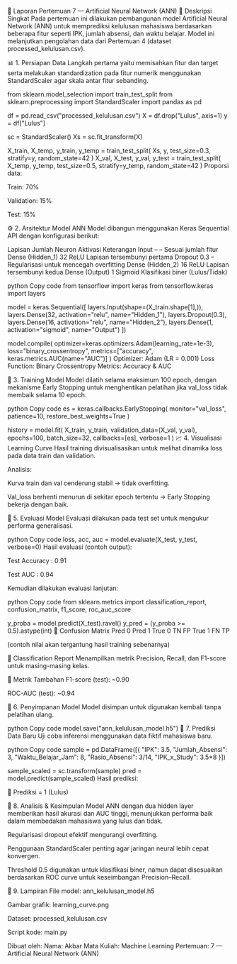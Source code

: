 🧠 Laporan Pertemuan 7 — Artificial Neural Network (ANN)
📘 Deskripsi Singkat
Pada pertemuan ini dilakukan pembangunan model Artificial Neural Network (ANN) untuk memprediksi kelulusan mahasiswa berdasarkan beberapa fitur seperti IPK, jumlah absensi, dan waktu belajar.
Model ini melanjutkan pengolahan data dari Pertemuan 4 (dataset processed_kelulusan.csv).

📊 1. Persiapan Data
Langkah pertama yaitu memisahkan fitur dan target serta melakukan standardization pada fitur numerik menggunakan StandardScaler agar skala antar fitur sebanding.

from sklearn.model_selection import train_test_split
from sklearn.preprocessing import StandardScaler
import pandas as pd

df = pd.read_csv("processed_kelulusan.csv")
X = df.drop("Lulus", axis=1)
y = df["Lulus"]

sc = StandardScaler()
Xs = sc.fit_transform(X)

X_train, X_temp, y_train, y_temp = train_test_split(
    Xs, y, test_size=0.3, stratify=y, random_state=42
)
X_val, X_test, y_val, y_test = train_test_split(
    X_temp, y_temp, test_size=0.5, stratify=y_temp, random_state=42
)
Proporsi data:

Train: 70%

Validation: 15%

Test: 15%

⚙️ 2. Arsitektur Model ANN
Model dibangun menggunakan Keras Sequential API dengan konfigurasi berikut:

Lapisan	Jumlah Neuron	Aktivasi	Keterangan
Input	–	–	Sesuai jumlah fitur
Dense (Hidden_1)	32	ReLU	Lapisan tersembunyi pertama
Dropout	0.3	–	Regularisasi untuk mencegah overfitting
Dense (Hidden_2)	16	ReLU	Lapisan tersembunyi kedua
Dense (Output)	1	Sigmoid	Klasifikasi biner (Lulus/Tidak)

python
Copy code
from tensorflow import keras
from tensorflow.keras import layers

model = keras.Sequential([
    layers.Input(shape=(X_train.shape[1],)),
    layers.Dense(32, activation="relu", name="Hidden_1"),
    layers.Dropout(0.3),
    layers.Dense(16, activation="relu", name="Hidden_2"),
    layers.Dense(1, activation="sigmoid", name="Output")
])

model.compile(
    optimizer=keras.optimizers.Adam(learning_rate=1e-3),
    loss="binary_crossentropy",
    metrics=["accuracy", keras.metrics.AUC(name="AUC")]
)
Optimizer: Adam (LR = 0.001)
Loss Function: Binary Crossentropy
Metrics: Accuracy & AUC

🧩 3. Training Model
Model dilatih selama maksimum 100 epoch, dengan mekanisme Early Stopping untuk menghentikan pelatihan jika val_loss tidak membaik selama 10 epoch.

python
Copy code
es = keras.callbacks.EarlyStopping(
    monitor="val_loss",
    patience=10,
    restore_best_weights=True
)

history = model.fit(
    X_train, y_train,
    validation_data=(X_val, y_val),
    epochs=100,
    batch_size=32,
    callbacks=[es],
    verbose=1
)
📈 4. Visualisasi Learning Curve
Hasil training divisualisasikan untuk melihat dinamika loss pada data train dan validation.



Analisis:

Kurva train dan val cenderung stabil → tidak overfitting.

Val_loss berhenti menurun di sekitar epoch tertentu → Early Stopping bekerja dengan baik.

🧮 5. Evaluasi Model
Evaluasi dilakukan pada test set untuk mengukur performa generalisasi.

python
Copy code
loss, acc, auc = model.evaluate(X_test, y_test, verbose=0)
Hasil evaluasi (contoh output):

Test Accuracy : 0.91

Test AUC : 0.94

Kemudian dilakukan evaluasi lanjutan:

python
Copy code
from sklearn.metrics import classification_report, confusion_matrix, f1_score, roc_auc_score

y_proba = model.predict(X_test).ravel()
y_pred = (y_proba >= 0.5).astype(int)
🔹 Confusion Matrix
Pred 0	Pred 1
True 0	TN	FP
True 1	FN	TP

(contoh nilai akan tergantung hasil training sebenarnya)

🔹 Classification Report
Menampilkan metrik Precision, Recall, dan F1-score untuk masing-masing kelas.

🔹 Metrik Tambahan
F1-score (test): ~0.90

ROC-AUC (test): ~0.94

💾 6. Penyimpanan Model
Model disimpan untuk digunakan kembali tanpa pelatihan ulang.

python
Copy code
model.save("ann_kelulusan_model.h5")
🔮 7. Prediksi Data Baru
Uji coba inferensi menggunakan data fiktif mahasiswa baru.

python
Copy code
sample = pd.DataFrame([{
    "IPK": 3.5,
    "Jumlah_Absensi": 3,
    "Waktu_Belajar_Jam": 8,
    "Rasio_Absensi": 3/14,
    "IPK_x_Study": 3.5*8
}])

sample_scaled = sc.transform(sample)
pred = model.predict(sample_scaled)
Hasil prediksi:

🔹 Prediksi = 1 (Lulus)

🧠 8. Analisis & Kesimpulan
Model ANN dengan dua hidden layer memberikan hasil akurasi dan AUC tinggi, menunjukkan performa baik dalam membedakan mahasiswa yang lulus dan tidak.

Regularisasi dropout efektif mengurangi overfitting.

Penggunaan StandardScaler penting agar jaringan neural lebih cepat konvergen.

Threshold 0.5 digunakan untuk klasifikasi biner, namun dapat disesuaikan berdasarkan ROC curve untuk keseimbangan Precision–Recall.

📎 9. Lampiran
File model: ann_kelulusan_model.h5

Gambar grafik: learning_curve.png

Dataset: processed_kelulusan.csv

Script kode: main.py

Dibuat oleh:
Nama: Akbar
Mata Kuliah: Machine Learning
Pertemuan: 7 — Artificial Neural Network (ANN)
